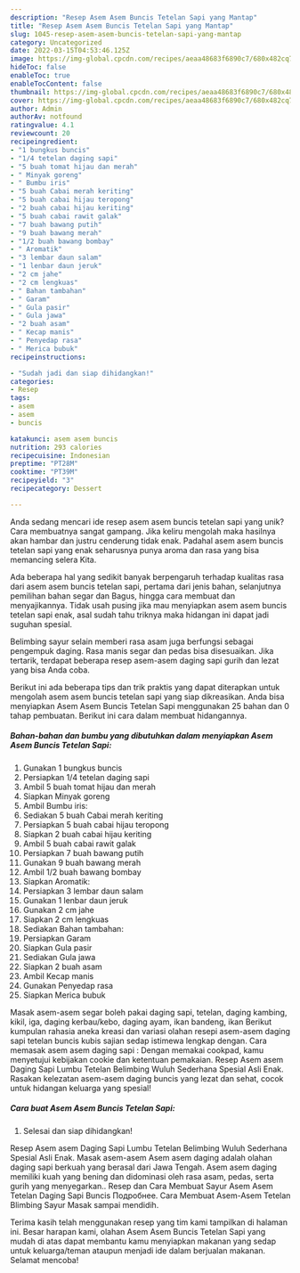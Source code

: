 ```yaml
---
description: "Resep Asem Asem Buncis Tetelan Sapi yang Mantap"
title: "Resep Asem Asem Buncis Tetelan Sapi yang Mantap"
slug: 1045-resep-asem-asem-buncis-tetelan-sapi-yang-mantap
category: Uncategorized
date: 2022-03-15T04:53:46.125Z
image: https://img-global.cpcdn.com/recipes/aeaa48683f6890c7/680x482cq70/asem-asem-buncis-tetelan-sapi-foto-resep-utama.jpg
hideToc: false
enableToc: true
enableTocContent: false
thumbnail: https://img-global.cpcdn.com/recipes/aeaa48683f6890c7/680x482cq70/asem-asem-buncis-tetelan-sapi-foto-resep-utama.jpg
cover: https://img-global.cpcdn.com/recipes/aeaa48683f6890c7/680x482cq70/asem-asem-buncis-tetelan-sapi-foto-resep-utama.jpg
author: Admin
authorAv: notfound
ratingvalue: 4.1
reviewcount: 20
recipeingredient:
- "1 bungkus buncis"
- "1/4 tetelan daging sapi"
- "5 buah tomat hijau dan merah"
- " Minyak goreng"
- " Bumbu iris"
- "5 buah Cabai merah keriting"
- "5 buah cabai hijau teropong"
- "2 buah cabai hijau keriting"
- "5 buah cabai rawit galak"
- "7 buah bawang putih"
- "9 buah bawang merah"
- "1/2 buah bawang bombay"
- " Aromatik"
- "3 lembar daun salam"
- "1 lenbar daun jeruk"
- "2 cm jahe"
- "2 cm lengkuas"
- " Bahan tambahan"
- " Garam"
- " Gula pasir"
- " Gula jawa"
- "2 buah asam"
- " Kecap manis"
- " Penyedap rasa"
- " Merica bubuk"
recipeinstructions:

- "Sudah jadi dan siap dihidangkan!"
categories:
- Resep
tags:
- asem
- asem
- buncis

katakunci: asem asem buncis 
nutrition: 293 calories
recipecuisine: Indonesian
preptime: "PT28M"
cooktime: "PT39M"
recipeyield: "3"
recipecategory: Dessert

---
```





Anda sedang mencari ide resep asem asem buncis tetelan sapi yang unik? Cara membuatnya sangat gampang. Jika keliru mengolah maka hasilnya akan hambar dan justru cenderung tidak enak. Padahal asem asem buncis tetelan sapi yang enak seharusnya punya aroma dan rasa yang bisa memancing selera Kita.





Ada beberapa hal yang sedikit banyak berpengaruh terhadap kualitas rasa dari asem asem buncis tetelan sapi, pertama dari jenis bahan, selanjutnya pemilihan bahan segar dan Bagus, hingga cara membuat dan menyajikannya. Tidak usah pusing jika mau menyiapkan asem asem buncis tetelan sapi enak,      asal sudah tahu triknya maka hidangan ini dapat jadi suguhan spesial.














Belimbing sayur selain memberi rasa asam juga berfungsi sebagai pengempuk daging. Rasa manis segar dan pedas bisa disesuaikan. Jika tertarik, terdapat beberapa resep asem-asem daging sapi gurih dan lezat yang bisa Anda coba.






Berikut ini ada beberapa tips dan trik praktis yang dapat diterapkan untuk mengolah asem asem buncis tetelan sapi yang siap dikreasikan. Anda bisa menyiapkan Asem Asem Buncis Tetelan Sapi menggunakan 25 bahan dan 0 tahap pembuatan. Berikut ini cara dalam membuat hidangannya.

<!--inarticleads1-->

##### Bahan-bahan dan bumbu yang dibutuhkan dalam menyiapkan Asem Asem Buncis Tetelan Sapi:

1. Gunakan 1 bungkus buncis
1. Persiapkan 1/4 tetelan daging sapi
1. Ambil 5 buah tomat hijau dan merah
1. Siapkan  Minyak goreng
1. Ambil  Bumbu iris:
1. Sediakan 5 buah Cabai merah keriting
1. Persiapkan 5 buah cabai hijau teropong
1. Siapkan 2 buah cabai hijau keriting
1. Ambil 5 buah cabai rawit galak
1. Persiapkan 7 buah bawang putih
1. Gunakan 9 buah bawang merah
1. Ambil 1/2 buah bawang bombay
1. Siapkan  Aromatik:
1. Persiapkan 3 lembar daun salam
1. Gunakan 1 lenbar daun jeruk
1. Gunakan 2 cm jahe
1. Siapkan 2 cm lengkuas
1. Sediakan  Bahan tambahan:
1. Persiapkan  Garam
1. Siapkan  Gula pasir
1. Sediakan  Gula jawa
1. Siapkan 2 buah asam
1. Ambil  Kecap manis
1. Gunakan  Penyedap rasa
1. Siapkan  Merica bubuk


Masak asem-asem segar boleh pakai daging sapi, tetelan, daging kambing, kikil, iga, daging kerbau/kebo, daging ayam, ikan bandeng, ikan Berikut kumpulan rahasia aneka kreasi dan variasi olahan resepi asem-asem daging sapi tetelan buncis kubis sajian sedap istimewa lengkap dengan. Cara memasak asem asem daging sapi : Dengan memakai cookpad, kamu menyetujui kebijakan cookie dan ketentuan pemakaian. Resep Asem asem Daging Sapi Lumbu Tetelan Belimbing Wuluh Sederhana Spesial Asli Enak. Rasakan kelezatan asem-asem daging buncis yang lezat dan sehat, cocok untuk hidangan keluarga yang spesial! 

<!--inarticleads2-->

##### Cara buat Asem Asem Buncis Tetelan Sapi:


1. Selesai dan siap dihidangkan!

Resep Asem asem Daging Sapi Lumbu Tetelan Belimbing Wuluh Sederhana Spesial Asli Enak. Masak asem-asem Asem asem daging adalah olahan daging sapi berkuah yang berasal dari Jawa Tengah. Asem asem daging memiliki kuah yang bening dan didominasi oleh rasa asam, pedas, serta gurih yang menyegarkan.. Resep dan Cara Membuat Sayur Asem Asem Tetelan Daging Sapi Buncis Подробнее. Cara Membuat Asem-Asem Tetelan Blimbing Sayur Masak sampai mendidih. 

Terima kasih telah menggunakan resep yang tim kami tampilkan di halaman ini. Besar harapan kami, olahan Asem Asem Buncis Tetelan Sapi yang mudah di atas dapat membantu kamu menyiapkan makanan yang sedap untuk keluarga/teman ataupun menjadi ide dalam berjualan makanan. Selamat mencoba!
